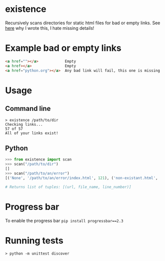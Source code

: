 existence
=========

Recursively scans directories for static html files for bad or empty links. See
[here](http://www.ericcarmichael.com/writing-my-first-python-package.html) why I wrote this, I hate missing details!

# Example bad or empty links

```html
<a href=""></a>            Empty
<a href></a>               Empty
<a href="python.org"></a>  Any bad link will fail, this one is missing http://
```

# Usage

## Command line

    > existence /path/to/dir
    Checking links...
    57 of 57
    All of your links exist!

## Python

```python
>>> from existence import scan
>>> scan("/path/to/dir")
[]
>>> scan("/path/to/an/error")
[('None', '/path/to/an/error/index.html', 121), ('non-existant.html', '/path/to/an/error/other.html', 22)]

# Returns list of tuples: [(url, file_name, line_number)]
```

# Progress bar

To enable the progress bar `pip install progressbar==2.3`


# Running tests

    > python -m unittest discover
